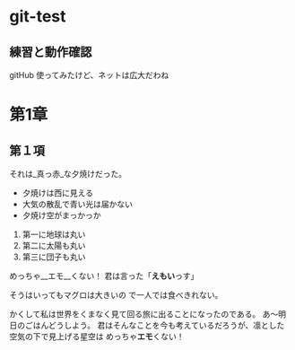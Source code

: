 # git-test
## 練習と動作確認

gitHub 使ってみたけど、ネットは広大だわね

# 第1章
## 第１項

それは_真っ赤_な夕焼けだった。

* 夕焼けは西に見える
* 大気の散乱で青い光は届かない
* 夕焼け空がまっかっか

1. 第一に地球は丸い
2. 第二に太陽も丸い
3. 第三に団子も丸い

めっちゃ__エモ__くない！
君は言った「**えもい**っす」

そうはいってもマグロは大きいの  で一人では食べきれない。

かくして私は世界をくまなく見て回る旅に出ることになったのである。
あ～明日のごはんどうしよう。
君はそんなことを今も考えているだろうが、凛とした空気の下で見上げる星空は
めっちゃ**エモ**くない！
